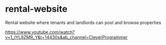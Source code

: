 # rental-website
Rental website where tenants and landlords can post and browse properties 

https://www.youtube.com/watch?v=1_IYL9ZMR_Y&t=14430s&ab_channel=CleverProgrammer
